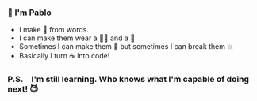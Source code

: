 ### 👋 I'm Pablo
- I make 🤖 from words.
- I can make them wear a 🤵‍♂️ and a 👔
- Sometimes I can make them 💃 but sometimes I can break them 💥
- Basically I turn ☕ into code!

### P.S. I'm still learning. Who knows what I'm capable of doing next! 😈

<!--
**pablo-sreih/pablo-sreih** is a ✨ _special_ ✨ repository because its `README.md` (this file) appears on your GitHub profile.

Here are some ideas to get you started:
- 
- 🔭 I’m currently working on ...
- 🌱 I’m currently learning ...
- 👯 I’m looking to collaborate on ...
- 🤔 I’m looking for help with ...
- 💬 Ask me about ...
- 📫 How to reach me: ...
- 😄 Pronouns: ...
- ⚡ Fun fact: ...
-->
